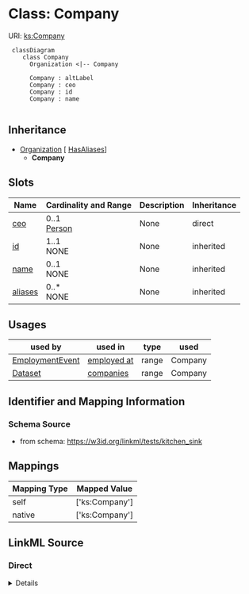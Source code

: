 # Class: Company




URI: [ks:Company](https://w3id.org/linkml/tests/kitchen_sink/Company)


```mermaid
 classDiagram
    class Company
      Organization <|-- Company
      
      Company : altLabel
      Company : ceo
      Company : id
      Company : name
      
```




## Inheritance
* [Organization](Organization.md) [ [HasAliases](HasAliases.md)]
    * **Company**



## Slots

| Name | Cardinality and Range | Description | Inheritance |
| ---  | --- | --- | --- |
| [ceo](ceo.md) | 0..1 <br/> [Person](Person.md) | None  | direct |
| [id](id.md) | 1..1 <br/> NONE | None  | inherited |
| [name](name.md) | 0..1 <br/> NONE | None  | inherited |
| [aliases](altLabel.md) | 0..* <br/> NONE | None  | inherited |



## Usages

| used by | used in | type | used |
| ---  | --- | --- | --- |
| [EmploymentEvent](EmploymentEvent.md) | [employed at](employed_at.md) | range | Company |
| [Dataset](Dataset.md) | [companies](companies.md) | range | Company |



## Identifier and Mapping Information







### Schema Source


* from schema: https://w3id.org/linkml/tests/kitchen_sink





## Mappings

| Mapping Type | Mapped Value |
| ---  | ---  |
| self | ['ks:Company']|join(', ') |
| native | ['ks:Company']|join(', ') |


## LinkML Source

<!-- TODO: investigate https://stackoverflow.com/questions/37606292/how-to-create-tabbed-code-blocks-in-mkdocs-or-sphinx -->

### Direct

<details>
```yaml
name: Company
from_schema: https://w3id.org/linkml/tests/kitchen_sink
rank: 1000
is_a: Organization
attributes:
  ceo:
    name: ceo
    from_schema: https://w3id.org/linkml/tests/kitchen_sink
    rank: 1000
    slot_uri: schema:ceo
    range: Person

```
</details>

### Induced

<details>
```yaml
name: Company
from_schema: https://w3id.org/linkml/tests/kitchen_sink
rank: 1000
is_a: Organization
attributes:
  ceo:
    name: ceo
    from_schema: https://w3id.org/linkml/tests/kitchen_sink
    rank: 1000
    slot_uri: schema:ceo
    alias: ceo
    owner: Company
    domain_of:
    - Company
    range: Person
  id:
    name: id
    from_schema: https://w3id.org/linkml/tests/core
    rank: 1
    identifier: true
    alias: id
    owner: Company
    domain_of:
    - Person
    - Organization
    - Place
    - Concept
    - CodeSystem
    - activity
    - agent
  name:
    name: name
    from_schema: https://w3id.org/linkml/tests/core
    rank: 2
    alias: name
    owner: Company
    domain_of:
    - Friend
    - Person
    - Organization
    - Place
    - Concept
    - CodeSystem
    required: false
  aliases:
    name: aliases
    from_schema: https://w3id.org/linkml/tests/kitchen_sink
    rank: 1000
    slot_uri: skos:altLabel
    multivalued: true
    alias: aliases
    owner: Company
    domain_of:
    - HasAliases

```
</details>
